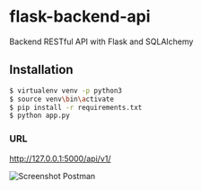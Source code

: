 # flask-backend-api
Backend RESTful API with Flask and SQLAlchemy

## Installation 
```bash
$ virtualenv venv -p python3
$ source venv\bin\activate
$ pip install -r requirements.txt
$ python app.py
```

### URL
http://127.0.0.1:5000/api/v1/

![Screenshot Postman](https://github.com/corozcop/github.io/blob/master/images/Screen%20Shot%202018-02-21%20at%209.49.25%20AM.png)
